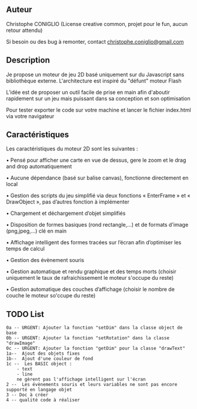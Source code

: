 Auteur
------
Christophe CONIGLIO
(License creative common, projet pour le fun, aucun retour attendu)

Si besoin ou des bug à remonter, contact <christophe.coniglio@gmail.com> 

Description
-----------

Je propose un moteur de jeu 2D basé uniquement sur du Javascript sans bibliothèque externe. L'architecture est inspiré du "défunt" moteur Flash

L’idée est de proposer un outil facile de prise en main afin d'aboutir rapidement sur un jeu 
mais puissant dans sa conception et son optimisation

Pour tester exporter le code sur votre machine et lancer le fichier index.html via votre navigateur

Caractéristiques
----------------

Les caractéristiques du moteur 2D sont les suivantes :

•	Pensé pour afficher une carte en vue de dessus, gere le zoom et le drag and drop automatiquement

•	Aucune dépendance (basé sur balise canvas), fonctionne directement en local

•	Gestion des scripts du jeu simplifié via deux fonctions « EnterFrame » et « DrawObject », pas d’autres fonction à implémenter

•	Chargement et déchargement d’objet simplifiés

•	Disposition de formes basiques (rond rectangle,...) et de formats d'image (png,jpeg,...) clé en main

•	Affichage intelligent des formes tracées sur l’écran afin d’optimiser les temps de calcul

•	Gestion des évènement souris

•	Gestion automatique et rendu graphique et des temps morts (choisir uniquement le taux de rafraichissement <FPS> le moteur s'occupe du reste)

•	Gestion automatique des couches d’affichage (choisir le nombre de couche le moteur so'ccupe du reste)



TODO List
---------
   
    0a -- URGENT: Ajouter la fonction "setDim" dans la classe object de base
    0b -- URGENT: Ajouter la fonction "setRotation" dans la classe "drawImage"
    0c -- URGENT: Ajouter la fonction "getDim" pour la classe "drawText"
    1a--  Ajout des objets fixes
    1b--  Ajout d'une couleur de fond
    1c --  Les BASIC object :
        - text
        - line
        ne gèrent pas l'affichage intelligent sur l'écran
    2 --  Les évènements souris et leurs variables ne sont pas encore supporté en langage objet
    3 -- Doc à créer
    4 -- qualité code à réaliser
